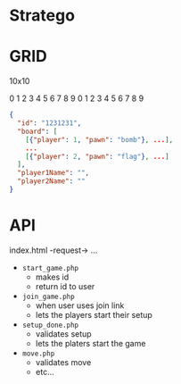 # Stratego 

# GRID

10x10

  0 1 2 3 4 5 6 7 8 9
0
1
2
3
4
5
6
7
8
9

```json
{
  "id": "1231231",
  "board": [
    [{"player": 1, "pawn": "bomb"}, ...],
    ...
    [{"player": 2, "pawn": "flag"}, ...]
  ],
  "player1Name": "",
  "player2Name": ""
}
```

# API

index.html -request->  ...

- `start_game.php`
  - makes id
  - return id to user
- `join_game.php`
  - when user uses join link
  - lets the players start their setup
- `setup_done.php`
  - validates setup
  - lets the platers start the game
- `move.php`
  - validates move
  - etc...
